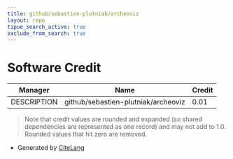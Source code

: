 ```yaml
---
title: github/sebastien-plutniak/archeoviz
layout: repo
tipue_search_active: true
exclude_from_search: true
---
```

# Software Credit

|Manager|Name|Credit|
|-------|----|------|
|DESCRIPTION|github/sebastien-plutniak/archeoviz|0.01|


> Note that credit values are rounded and expanded (so shared dependencies are represented as one record) and may not add to 1.0. Rounded values that hit zero are removed.


- Generated by [CiteLang](https://github.com/vsoch/citelang)
